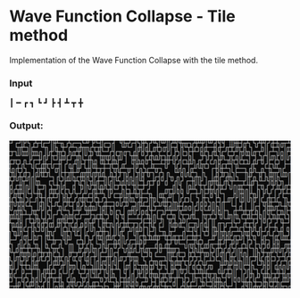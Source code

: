 # Wave Function Collapse - Tile method

Implementation of the Wave Function Collapse with the tile method.
### Input
┃ ━ ┏ ┓ ┗ ┛ ┣ ┫ ┻ ┳ ╋
        
### Output:
![output_image](https://github.com/CalifanoFrancisco/WFK/blob/main/output/CollapsedWave.png)
